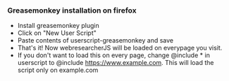### Greasemonkey installation on firefox 

* Install greasemonkey plugin 
* Click on "New User Script"
* Paste contents of userscript-greasemonkey and save 
* That's it! Now webresearcherJS will be loaded on everypage you visit. 
* If you don't want to load this on every page, change @include * in userscript to @include  https://www.example.com. This will load the script only on example.com
